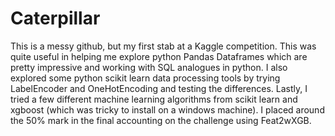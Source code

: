 # Caterpillar
This is a messy github, but my first stab at a Kaggle competition.  This was quite useful in helping me explore python Pandas Dataframes which are pretty impressive and working with SQL analogues in python.  I also explored some python scikit learn data processing tools by trying LabelEncoder and OneHotEncoding and testing the differences.  Lastly, I tried a few different machine learning algorithms from scikit learn and xgboost (which was tricky to install on a windows machine).  I placed around the 50% mark in the final accounting on the challenge using Feat2wXGB.
